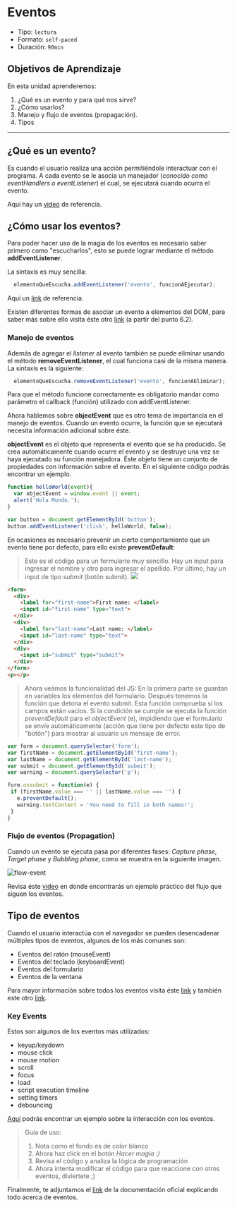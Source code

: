 # Eventos

- Tipo: `lectura`
- Formato: `self-paced`
- Duración: `90min`

## Objetivos de Aprendizaje

En esta unidad aprenderemos:

1. ¿Qué es un evento y para qué nos sirve?
2. ¿Cómo usarlos?
3. Manejo y flujo de eventos (propagación).
4. Tipos

***

## ¿Qué es un evento?

Es cuando el usuario realiza una acción permitiéndole interactuar con el
programa. A cada evento se le asocia un manejador (*conocido como eventHandlers
o eventListener*) el cual, se ejecutará cuando ocurra el evento.

Aquí hay un [video](https://www.youtube.com/watch?v=gyICdb1iwII) de referencia.

## ¿Cómo usar los eventos?

Para poder hacer uso de la magia de los eventos es necesario saber primero como
"escucharlos", esto se puede lograr mediante el método __addEventListener__.

La sintaxis es muy sencilla:

```javascript
  elementoQueEscucha.addEventListener('evento', funcionAEjecutar);
```

Aquí un [link](http://www.codexexempla.org/curso/curso_4_3_e.php) de
referencia.

Existen diferentes formas de asociar un evento a elementos del DOM, para saber
más sobre ello visita éste otro [link](http://librosweb.es/libro/javascript/capitulo_6/modelo_basico_de_eventos_2.html)
(a partir del punto 6.2).

### Manejo de eventos

Además de agregar el *listener* al evento también se puede eliminar usando el
método __removeEventListener__, el cual funciona casi de la misma manera. La
sintaxis es la siguiente:

```javascript
  elementoQueEscucha.removeEventListener('evento', funcionAEliminar);
```

Para que el método funcione correctamente es obligatorio mandar como parámetro
el callback (función) utilizado con addEventListener.

Ahora hablemos sobre __objectEvent__ que es otro tema de importancia en el
manejo de eventos. Cuando un evento ocurre, la función que se ejecutará
necesita información adicional sobre éste.

 __objectEvent__ es el objeto que representa el evento que se ha producido. Se
 crea automáticamente cuando ocurre el evento y se destruye una vez se haya
 ejecutado su función manejadora. Éste objeto tiene un conjunto de propiedades
 con información sobre el evento. En el siguiente código podrás encontrar un
 ejemplo.

```javascript
function helloWorld(event){
  var objectEvent = window.event || event;
  alert('Hola Mundo.');
}

var button = document.getElementById('button');
button.addEventListener('click', helloWorld, false);
```

En ocasiones es necesario prevenir un cierto comportamiento que un evento tiene
por defecto, para ello existe __preventDefault__:

> Este es el código para un formulario muy sencillo.
> Hay un input para ingresar el nombre y otro para ingresar el apellido.
> Por último, hay un input de tipo *submit* (botón submit).
> ![](https://fotos.subefotos.com/a67120b81aed0a8a0d8f2ef44db9378ao.png)

```html
<form>
  <div>
    <label for="first-name">First name: </label>
    <input id="first-name" type="text">
  </div>
  <div>
    <label for="last-name">Last name: </label>
    <input id="last-name" type="text">
  </div>
  <div>
    <input id="submit" type="submit">
  </div>
</form>
<p></p>
```

> Ahora veámos la funcionalidad del JS:
> En la primera parte se guardan en variables los elementos del formulario.
> Después tenemos la función que detona el evento submit.
> Esta función comprueba si los campos están vacios.
> Si la condición se cumple se ejecuta la función *preventDefault* para el
*objectEvent* (e),
> impidiendo que el formulario se envíe automáticamente (acción que tiene por
defecto este tipo de "botón") para mostrar al usuario un mensaje de error.

 ```javascript
var form = document.querySelector('form');
var firstName = document.getElementById('first-name');
var lastName = document.getElementById('last-name');
var submit = document.getElementById('submit');
var warning = document.querySelector('p');

form.onsubmit = function(e) {
  if (firstName.value === '' || lastName.value === '') {
    e.preventDefault();
    warning.textContent = 'You need to fill in both names!';
  }
}
  ```

### Flujo de eventos (Propagation)

Cuando un evento se ejecuta pasa por diferentes fases: *Capture phase*, *Target
phase* y *Bubbling phase*, como se muestra en la siguiente imagen.

![flow-event](https://fotos.subefotos.com/c2bdbf4b16698bcaec0b705f4e422be2o.png)

Revisa éste [video](https://youtu.be/lgkqf6hldEk?t=15m5s) en donde encontrarás
un ejemplo práctico del flujo que siguen los eventos.

## Tipo de eventos

Cuando el usuario interactúa con el navegador se pueden desencadenar múltiples
tipos de eventos, algunos de los más comunes son:

- Eventos del ratón (mouseEvent)
- Eventos del teclado (keyboardEvent)
- Eventos del formulario
- Eventos de la ventana

Para mayor información sobre todos los eventos visita éste [link](https://sites.google.com/site/dwebtodojs/referencia/modelo-de-eventos-del-dom)
y también este otro [link](https://es.khanacademy.org/computing/computer-programming/html-css-js/html-js-dom-events/a/dom-event-types).

### Key Events

Estos son algunos de los eventos más utilizados:

- keyup/keydown
- mouse click
- mouse motion
- scroll
- focus
- load
- script execution timeline
- setting timers
- debouncing

[Aquí](https://codepen.io/michellesegv/pen/OOLXZV) podrás encontrar un
ejemplo sobre la interacción con los eventos.

> Guía de uso:
> 1. Nota como el fondo es de color blanco
> 2. Ahora haz click en el botón *Hacer magia :)*
> 3. Revisa el código y analiza la lógica de programación
> 4. Ahora intenta modificar el código para que reaccione con otros eventos,
  diviertete ;)

Finalmente, te adjuntamos el [link](https://developer.mozilla.org/es/docs/Web/Reference/Events)
de la documentación oficial explicando todo acerca de eventos.